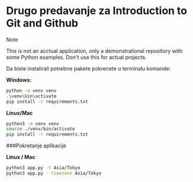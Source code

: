 # Drugo predavanje za Introduction to Git and Github

> [!NOTE]
> This is not an acctual application, only a demonstrational repository with some Python examples. Don't use this for actual projects.

Da biste instalirali potrebne pakete pokrecete u terminalu komande:

**Windows:**

```bash
python -m venv venv
.\venv\bin\activate
pip install -r requirements.txt
```
**Linux/Mac**

```bash
python3 -m venv venv 
source ./venv/bin/activate
pip install -r requirements.txt
```

###Pokretanje aplikacije


**Linux / Mac**

```bash
python3 app.py -t Asia/Tokyo
python3 app.py --timezone Asia/Tokyo
```
